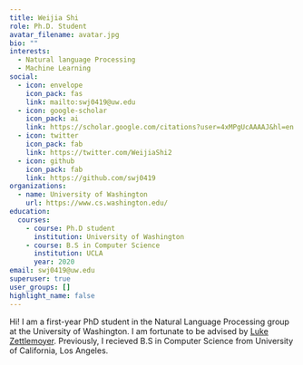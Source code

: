 ```yaml
---
title: Weijia Shi
role: Ph.D. Student
avatar_filename: avatar.jpg
bio: ""
interests:
  - Natural language Processing
  - Machine Learning
social:
  - icon: envelope
    icon_pack: fas
    link: mailto:swj0419@uw.edu
  - icon: google-scholar
    icon_pack: ai
    link: https://scholar.google.com/citations?user=4xMPgUcAAAAJ&hl=en
  - icon: twitter
    icon_pack: fab
    link: https://twitter.com/WeijiaShi2
  - icon: github
    icon_pack: fab
    link: https://github.com/swj0419
organizations:
  - name: University of Washington
    url: https://www.cs.washington.edu/
education:
  courses:
    - course: Ph.D student
      institution: University of Washington
    - course: B.S in Computer Science
      institution: UCLA
      year: 2020
email: swj0419@uw.edu
superuser: true
user_groups: []
highlight_name: false
---
```

Hi! I am a first-year PhD student in the Natural Language Processing group at the University of Washington. I am fortunate to be advised by [Luke Zettlemoyer](https://www.cs.washington.edu/people/faculty/lsz). Previously, I recieved B.S in Computer Science from University of California, Los Angeles.
